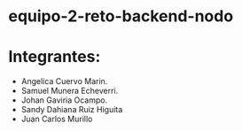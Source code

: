 # equipo-2-reto-backend-nodo

# Integrantes:
- Angelica Cuervo Marin.
- Samuel Munera Echeverri.
- Johan Gaviria Ocampo.
- Sandy Dahiana Ruiz Higuita
- Juan Carlos Murillo
